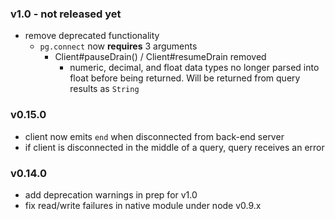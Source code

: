### v1.0 - not released yet

- remove deprecated functionality
  - `pg.connect` now __requires__ 3 arguments
    - Client#pauseDrain() / Client#resumeDrain removed
      - numeric, decimal, and float data types no longer parsed into float before being returned. Will be returned from query results as `String`

### v0.15.0

- client now emits `end` when disconnected from back-end server
- if client is disconnected in the middle of a query, query receives an error

### v0.14.0

- add deprecation warnings in prep for v1.0
- fix read/write failures in native module under node v0.9.x
